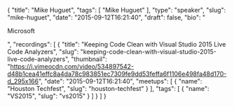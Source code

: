 {
  "title": "Mike Huguet",
  "tags": [
    "Mike Huguet"
  ],
  "type": "speaker",
  "slug": "mike-huguet",
  "date": "2015-09-12T16:21:40",
  "draft": false,
  "bio": "<p>Microsoft</p>",
  "recordings": [
    {
      "title": "Keeping Code Clean with Visual Studio 2015 Live Code Analyzers",
      "slug": "keeping-code-clean-with-visual-studio-2015-live-code-analyzers",
      "thumbnail": "https://i.vimeocdn.com/video/534897542-d48b1cea41effc8a4da78c983851ec7309fe9dd53feffa6f1106e498fa48d170-d_295x166",
      "date": "2015-09-12T16:21:40",
      "meetups": [
        {
          "name": "Houston Techfest",
          "slug": "houston-techfest"
        }
      ],
      "tags": [
        {
          "name": "VS2015",
          "slug": "vs2015"
        }
      ]
    }
  ]
}